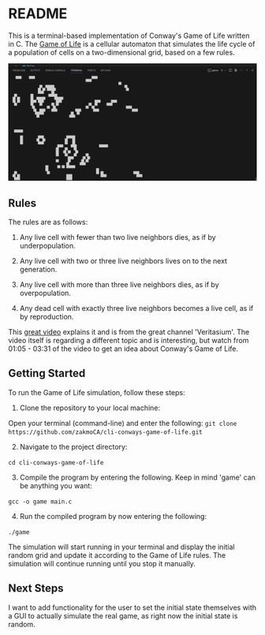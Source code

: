 # README

This is a terminal-based implementation of Conway's Game of Life written in C. The [Game of Life](https://en.wikipedia.org/wiki/Conway%27s_Game_of_Life) is a cellular automaton that simulates the life cycle of a population of cells on a two-dimensional grid, based on a few rules.

![An image of a running simulation of Conways Game of Life](./conway.png)

## Rules
The rules are as follows:

1. Any live cell with fewer than two live neighbors dies, as if by underpopulation.

2. Any live cell with two or three live neighbors lives on to the next generation.

3. Any live cell with more than three live neighbors dies, as if by overpopulation.

4. Any dead cell with exactly three live neighbors becomes a live cell, as if by reproduction.

This [great video](https://www.youtube.com/watch?v=HeQX2HjkcNo) explains it and is from the great channel 'Veritasium'. The video itself is regarding a different topic and is interesting, but watch from 01:05 - 03:31 of the video to get an idea about Conway's Game of Life.

## Getting Started
To run the Game of Life simulation, follow these steps:

1. Clone the repository to your local machine:

Open your terminal (command-line) and enter the following:
`git clone https://github.com/zakmoCA/cli-conways-game-of-life.git`

2. Navigate to the project directory:

`cd cli-conways-game-of-life`

3. Compile the program by entering the following. Keep in mind 'game' can be anything you want:

`gcc -o game main.c`

4. Run the compiled program by now entering the following:

`./game`


The simulation will start running in your terminal and display the initial random grid and update it according to the Game of Life rules. The simulation will continue running until you stop it manually.

## Next Steps

I want to add functionality for the user to set the initial state themselves 
with a GUI to actually simulate the real game, as right now the initial state is random.
